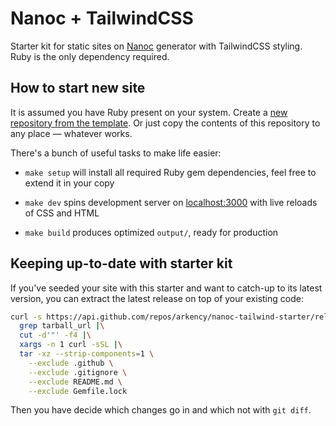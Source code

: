 # Nanoc + TailwindCSS

Starter kit for static sites on [Nanoc](https://nanoc.ws) generator with TailwindCSS styling. Ruby is the only dependency required.

## How to start new site

It is assumed you have Ruby present on your system. Create a [new repository from the template](https://github.com/new?template_name=nanoc-tailwind-starter&template_owner=arkency). Or just copy the contents of this repository to any place — whatever works.

There's a bunch of useful tasks to make life easier:

* `make setup` will install all required Ruby gem dependencies, feel free to extend it in your copy

* `make dev` spins development server on [localhost:3000](http://localhost:3000) with live reloads of CSS and HTML

* `make build` produces optimized `output/`, ready for production

## Keeping up-to-date with starter kit

If you've seeded your site with this starter and want to catch-up to its latest version, you can extract the latest release on top of your existing code:

```sh
curl -s https://api.github.com/repos/arkency/nanoc-tailwind-starter/releases/latest |\
  grep tarball_url |\
  cut -d'"' -f4 |\
  xargs -n 1 curl -sSL |\
  tar -xz --strip-components=1 \
    --exclude .github \
    --exclude .gitignore \
    --exclude README.md \
    --exclude Gemfile.lock
```

Then you have decide which changes go in and which not with `git diff`.
